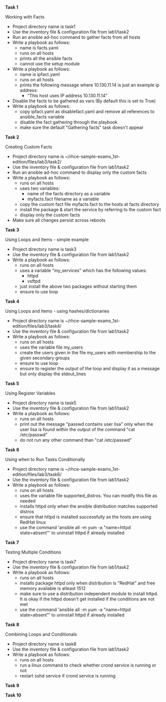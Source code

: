 
**Task 1** 

Working with Facts

-  Project directory name is task1
-  Use the inventory file & configuration file from lab1/task2
-  Run an ansible ad-hoc command to gather facts from all hosts
-  Write a playbook as follows:
   - name is facts.yaml
   - runs on all hosts
   - prints all the ansible facts
   - cannot use the setup module
-  Write a playbook as follows:
   - name is ipfact.yaml
   - runs on all hosts
   - prints the following message where 10.130.11.14 is just an example ip address:
     - "This host uses IP address 10.130.11.14"
-  Disable the facts to be gathered as vars (By default this is set to True)
-  Write a playbook as follows:
   - copy ipfact.yaml as disablefact.yaml and remove all references to ansible_facts variable
   - disable the fact gathering through the playbook
   - make sure the default "Gathering facts" task doesn't appear

**Task 2**

Creating Custom Facts

-  Project directory name is ~/rhce-sample-exams_1st-edition/files/lab3/task2/
-  Use the inventory file & configuration file from lab1/task2
-  Run an ansible ad-hoc command to display only the custom facts
-  Write a playbook as follows:
   - runs on all hosts
   - uses two variables:
     - name of the facts directory as a variable
     - myfacts.fact filename as a variable
   - copy the custom fact file myfacts.fact to the hosts at facts directory
   - install the package & start the service by referring to the custom fact
   - display only the custom facts
-  Make sure all changes persist across reboots

**Task 3**

Using Loops and Items - simple example

-  Project directory name is task3
-  Use the inventory file & configuration file from lab1/task2
-  Write a playbook as follows:
   - runs on all hosts
   - uses a variable "my_services" which has the following values:
     - httpd
     - vsftpd
   - just install the above two packages without starting them
   - ensure to use loop

**Task 4**

Using Loops and Items - using hashes/dictionaries 

-  Project directory name is ~/rhce-sample-exams_1st-edition/files/lab3/task4/
-  Use the inventory file & configuration file from lab1/task2
-  Write a playbook as follows:
   - runs on all hosts
   - uses the variable file my_users
   - create the users given in the file my_users with membership to the given secondary groups
   - ensure to use loop
   - ensure to register the output of the loop and display it as a message but only display the stdout_lines

**Task 5**

Using Register Variables

-  Project directory name is task5
-  Use the inventory file & configuration file from lab1/task2
-  Write a playbook as follows:
   - runs on all hosts
   - print out the message "passwd contains user lisa" only when the user lisa is found within the output of the command "cat /etc/passwd"
   - do not run any other command than "cat /etc/passwd"

**Task 6**

Using when to Run Tasks Conditionally

-  Project directory name is ~/rhce-sample-exams_1st-edition/files/lab3/task6/
-  Use the inventory file & configuration file from lab1/task2
-  Write a playbook as follows:
   - runs on all hosts
   - uses the variable file supported_distros. You can modify this file as needed
   - installs httpd only when the ansible distribution matches supported distros
   - ensure that httpd is installed successfully as the hosts are using RedHat linux
   - use the command 'ansible all -m yum -a "name=httpd state=absent"' to uninstall httpd if already installed

**Task 7**

Testing Multiple Conditions

-  Project directory name is task7
-  Use the inventory file & configuration file from lab1/task2
-  Write a playbook as follows:
   - runs on all hosts
   - installs package httpd only when distribution is "RedHat" and free memory available is atleast 1512
   - make sure to use a distribution independent module to install httpd. It is okay if the httpd doesn't get installed if the conditions are not met
   - use the command 'ansible all -m yum -a "name=httpd state=absent"' to uninstall httpd if already installed

**Task 8**

Combining Loops and Conditionals

-  Project directory name is task8
-  Use the inventory file & configuration file from lab1/task2
-  Write a playbook as follows:
   - runs on all hosts
   - run a linux command to check whether crond service is running or not
   - restart sshd service if crond service is running

**Task 9**


**Task 10**


